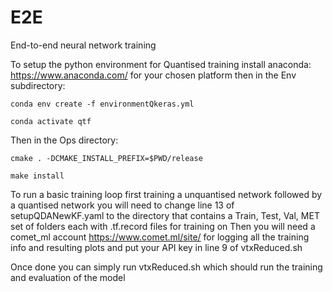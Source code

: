 # E2E
End-to-end neural network training

To setup the python environment for Quantised training install anaconda: https://www.anaconda.com/ for your chosen platform then in the Env subdirectory:

`conda env create -f environmentQkeras.yml`

`conda activate qtf`

Then in the Ops directory:

`cmake . -DCMAKE_INSTALL_PREFIX=$PWD/release`

`make install`

To run a basic training loop first training a unquantised network followed by a quantised network you will need to change line 13 of setupQDANewKF.yaml to
the directory that contains a Train, Test, Val, MET set of folders each with .tf.record files for training on
Then you will need a comet_ml account https://www.comet.ml/site/ for logging all the training info and resulting plots and put your API key in line 9 
of vtxReduced.sh 

Once done you can simply run vtxReduced.sh which should run the training and evaluation of the model
